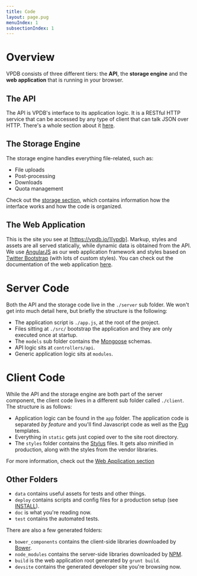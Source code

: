 ```yaml
---
title: Code
layout: page.pug
menuIndex: 1
subsectionIndex: 1
---
```


# Overview

VPDB consists of three different tiers: the **API**, the **storage engine** and
the **web application** that is running in your browser.


## The API

The API is VPDB's interface to its application logic. It is a RESTful HTTP
service that can be accessed by any type of client that can talk JSON over
HTTP. There's a whole section about it [here][api].


## The Storage Engine

The storage engine handles everything file-related, such as:

 - File uploads
 - Post-processing
 - Downloads
 - Quota management

Check out the [storage section][storage], which contains information how the
interface works and how the code is organized.

## The Web Application

This is the site you see at [https://vpdb.io/][vpdb]. Markup, styles and assets
are all served statically, while dynamic data is obtained from the API. We use
[AngularJS][angular] as our web application framework and styles based on
[Twitter Bootstrap][bootstrap] (with lots of custom styles). You can check out
the documentation of the web application [here][webapp].


# Server Code

Both the API and the storage code live in the `./server` sub folder. We won't
get into much detail here, but briefly the structure is the following:

 - The application script is `./app.js`, at the root of the project.
 - Files sitting at `./src/` bootstrap the application and they are only 
   executed once at startup.
 - The `models` sub folder contains the [Mongoose][mongoose] schemas.
 - API logic sits at `controllers/api`.
 - Generic application logic sits at `modules`.


# Client Code

While the API and the storage engine are both part of the server component, the
client code lives in a different sub folder called `./client`. The structure is
as follows:

 - Application logic can be found in the `app` folder. The application code is
   separated *by feature* and you'll find
   Javascript code as well as the [Pug][pug] templates.
 - Everything in `static` gets just copied over to the site root directory.
 - The `styles` folder contains the [Stylus][stylus] files. It gets also
   minified in production, along with the styles from the vendor libraries.

For more information, check out the [Web Application section][webapp]

## Other Folders

 - `data` contains useful assets for tests and other things.
 - `deploy` contains scripts and config files for a production setup (see
   [INSTALL][INSTALL]).
 - `doc` is what you're reading now.
 - `test` contains the automated tests.

There are also a few generated folders:

 - `bower_components` contains the client-side libraries downloaded by
   [Bower][bower].
 - `node_modules` contains the server-side libraries downloaded by [NPM][npm].
 - `build` is the web application root generated by `grunt build`.
 - `devsite` contains the generated developer site you're browsing now.


[api]: /api
[storage]: /code/storage
[webapp]: /code/webapp
[vpdb]: https://vpdb.io/
[angular]: https://angularjs.org/
[bootstrap]: http://getbootstrap.com/
[mongoose]: http://mongoosejs.com/
[stylus]: http://learnboost.github.io/stylus/
[pug]: https://github.com/pugjs
[bower]: http://bower.io/
[npm]: https://www.npmjs.org/
[INSTALL]: https://github.com/vpdb/backend/blob/master/INSTALL.md
